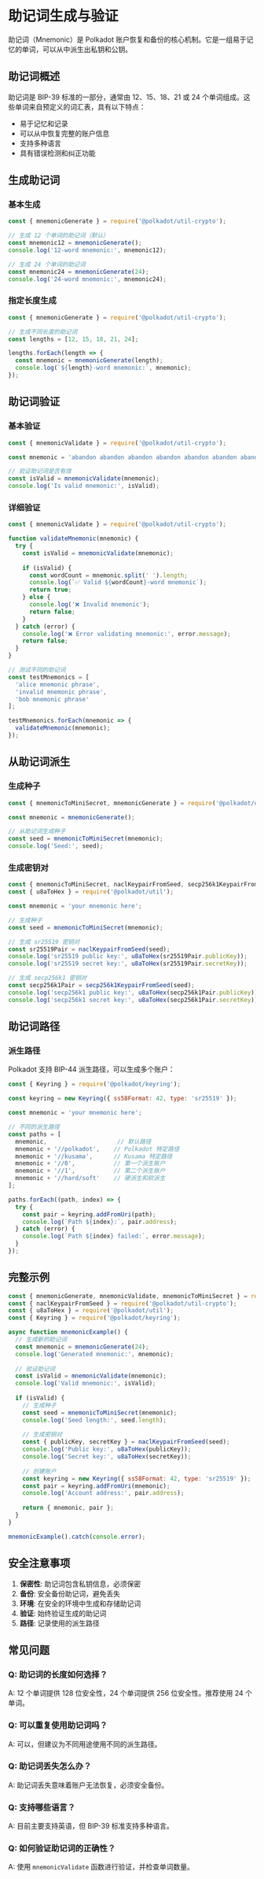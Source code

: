 # 助记词生成与验证

助记词（Mnemonic）是 Polkadot 账户恢复和备份的核心机制。它是一组易于记忆的单词，可以从中派生出私钥和公钥。

## 助记词概述

助记词是 BIP-39 标准的一部分，通常由 12、15、18、21 或 24 个单词组成。这些单词来自预定义的词汇表，具有以下特点：

- 易于记忆和记录
- 可以从中恢复完整的账户信息
- 支持多种语言
- 具有错误检测和纠正功能

## 生成助记词

### 基本生成

```javascript
const { mnemonicGenerate } = require('@polkadot/util-crypto');

// 生成 12 个单词的助记词（默认）
const mnemonic12 = mnemonicGenerate();
console.log('12-word mnemonic:', mnemonic12);

// 生成 24 个单词的助记词
const mnemonic24 = mnemonicGenerate(24);
console.log('24-word mnemonic:', mnemonic24);
```

### 指定长度生成

```javascript
const { mnemonicGenerate } = require('@polkadot/util-crypto');

// 生成不同长度的助记词
const lengths = [12, 15, 18, 21, 24];

lengths.forEach(length => {
  const mnemonic = mnemonicGenerate(length);
  console.log(`${length}-word mnemonic:`, mnemonic);
});
```

## 助记词验证

### 基本验证

```javascript
const { mnemonicValidate } = require('@polkadot/util-crypto');

const mnemonic = 'abandon abandon abandon abandon abandon abandon abandon abandon abandon abandon abandon about';

// 验证助记词是否有效
const isValid = mnemonicValidate(mnemonic);
console.log('Is valid mnemonic:', isValid);
```

### 详细验证

```javascript
const { mnemonicValidate } = require('@polkadot/util-crypto');

function validateMnemonic(mnemonic) {
  try {
    const isValid = mnemonicValidate(mnemonic);
    
    if (isValid) {
      const wordCount = mnemonic.split(' ').length;
      console.log(`✅ Valid ${wordCount}-word mnemonic`);
      return true;
    } else {
      console.log('❌ Invalid mnemonic');
      return false;
    }
  } catch (error) {
    console.log('❌ Error validating mnemonic:', error.message);
    return false;
  }
}

// 测试不同的助记词
const testMnemonics = [
  'alice mnemonic phrase',
  'invalid mnemonic phrase',
  'bob mnemonic phrase'
];

testMnemonics.forEach(mnemonic => {
  validateMnemonic(mnemonic);
});
```

## 从助记词派生

### 生成种子

```javascript
const { mnemonicToMiniSecret, mnemonicGenerate } = require('@polkadot/util-crypto');

const mnemonic = mnemonicGenerate();

// 从助记词生成种子
const seed = mnemonicToMiniSecret(mnemonic);
console.log('Seed:', seed);
```

### 生成密钥对

```javascript
const { mnemonicToMiniSecret, naclKeypairFromSeed, secp256k1KeypairFromSeed } = require('@polkadot/util-crypto');
const { u8aToHex } = require('@polkadot/util');

const mnemonic = 'your mnemonic here';

// 生成种子
const seed = mnemonicToMiniSecret(mnemonic);

// 生成 sr25519 密钥对
const sr25519Pair = naclKeypairFromSeed(seed);
console.log('sr25519 public key:', u8aToHex(sr25519Pair.publicKey));
console.log('sr25519 secret key:', u8aToHex(sr25519Pair.secretKey));

// 生成 secp256k1 密钥对
const secp256k1Pair = secp256k1KeypairFromSeed(seed);
console.log('secp256k1 public key:', u8aToHex(secp256k1Pair.publicKey));
console.log('secp256k1 secret key:', u8aToHex(secp256k1Pair.secretKey));
```

## 助记词路径

### 派生路径

Polkadot 支持 BIP-44 派生路径，可以生成多个账户：

```javascript
const { Keyring } = require('@polkadot/keyring');

const keyring = new Keyring({ ss58Format: 42, type: 'sr25519' });

const mnemonic = 'your mnemonic here';

// 不同的派生路径
const paths = [
  mnemonic,                    // 默认路径
  mnemonic + '//polkadot',    // Polkadot 特定路径
  mnemonic + '//kusama',      // Kusama 特定路径
  mnemonic + '//0',           // 第一个派生账户
  mnemonic + '//1',           // 第二个派生账户
  mnemonic + '//hard/soft'    // 硬派生和软派生
];

paths.forEach((path, index) => {
  try {
    const pair = keyring.addFromUri(path);
    console.log(`Path ${index}:`, pair.address);
  } catch (error) {
    console.log(`Path ${index} failed:`, error.message);
  }
});
```

## 完整示例

```javascript
const { mnemonicGenerate, mnemonicValidate, mnemonicToMiniSecret } = require('@polkadot/util-crypto');
const { naclKeypairFromSeed } = require('@polkadot/util-crypto');
const { u8aToHex } = require('@polkadot/util');
const { Keyring } = require('@polkadot/keyring');

async function mnemonicExample() {
  // 生成新的助记词
  const mnemonic = mnemonicGenerate(24);
  console.log('Generated mnemonic:', mnemonic);
  
  // 验证助记词
  const isValid = mnemonicValidate(mnemonic);
  console.log('Valid mnemonic:', isValid);
  
  if (isValid) {
    // 生成种子
    const seed = mnemonicToMiniSecret(mnemonic);
    console.log('Seed length:', seed.length);
    
    // 生成密钥对
    const { publicKey, secretKey } = naclKeypairFromSeed(seed);
    console.log('Public key:', u8aToHex(publicKey));
    console.log('Secret key:', u8aToHex(secretKey));
    
    // 创建账户
    const keyring = new Keyring({ ss58Format: 42, type: 'sr25519' });
    const pair = keyring.addFromUri(mnemonic);
    console.log('Account address:', pair.address);
    
    return { mnemonic, pair };
  }
}

mnemonicExample().catch(console.error);
```

## 安全注意事项

1. **保密性**: 助记词包含私钥信息，必须保密
2. **备份**: 安全备份助记词，避免丢失
3. **环境**: 在安全的环境中生成和存储助记词
4. **验证**: 始终验证生成的助记词
5. **路径**: 记录使用的派生路径

## 常见问题

### Q: 助记词的长度如何选择？
A: 12 个单词提供 128 位安全性，24 个单词提供 256 位安全性。推荐使用 24 个单词。

### Q: 可以重复使用助记词吗？
A: 可以，但建议为不同用途使用不同的派生路径。

### Q: 助记词丢失怎么办？
A: 助记词丢失意味着账户无法恢复，必须安全备份。

### Q: 支持哪些语言？
A: 目前主要支持英语，但 BIP-39 标准支持多种语言。

### Q: 如何验证助记词的正确性？
A: 使用 `mnemonicValidate` 函数进行验证，并检查单词数量。
